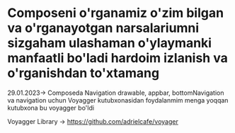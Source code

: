 # Composeni o'rganamiz o'zim bilgan va o'rganayotgan narsalariumni sizgaham ulashaman o'ylaymanki manfaatli bo'ladi hardoim izlanish va o'rganishdan to'xtamang 

29.01.2023-> Composeda Navigation drawable, appbar, bottomNavigation va navigation uchun Voyagger kutubxonasidan foydalanmim menga yoqqan kutubxona bu voyagger bo'ldi

Voyagger Library -> https://github.com/adrielcafe/voyager
